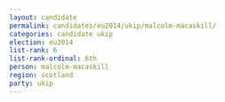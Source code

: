 ```yaml
---
layout: candidate
permalink: candidates/eu2014/ukip/malcolm-macaskill/
categories: candidate ukip
election: eu2014
list-rank: 6
list-rank-ordinal: 6th
person: malcolm-macaskill
region: scotland
party: ukip
---
```

